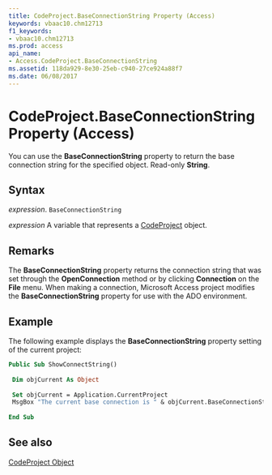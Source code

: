 ```yaml
---
title: CodeProject.BaseConnectionString Property (Access)
keywords: vbaac10.chm12713
f1_keywords:
- vbaac10.chm12713
ms.prod: access
api_name:
- Access.CodeProject.BaseConnectionString
ms.assetid: 118da929-8e30-25eb-c940-27ce924a88f7
ms.date: 06/08/2017
---
```



# CodeProject.BaseConnectionString Property (Access)

You can use the  **BaseConnectionString** property to return the base connection string for the specified object. Read-only **String**.


## Syntax

 _expression_. `BaseConnectionString`

 _expression_ A variable that represents a [CodeProject](./Access.CodeProject.md) object.


## Remarks

The  **BaseConnectionString** property returns the connection string that was set through the **OpenConnection** method or by clicking **Connection** on the **File** menu. When making a connection, Microsoft Access project modifies the **BaseConnectionString** property for use with the ADO environment.


## Example

The following example displays the  **BaseConnectionString** property setting of the current project:


```vb
Public Sub ShowConnectString() 
 
 Dim objCurrent As Object 
 
 Set objCurrent = Application.CurrentProject 
 MsgBox "The current base connection is " & objCurrent.BaseConnectionString 
 
End Sub
```


## See also


[CodeProject Object](Access.CodeProject.md)

